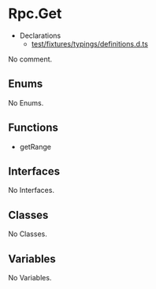 # Rpc.Get

* Declarations
  * [test/fixtures/typings/definitions.d.ts](/test/fixtures/typings/definitions.d.ts#L65)

No comment.

## Enums

No Enums.

## Functions

* getRange

## Interfaces

No Interfaces.

## Classes

No Classes.

## Variables

No Variables.
